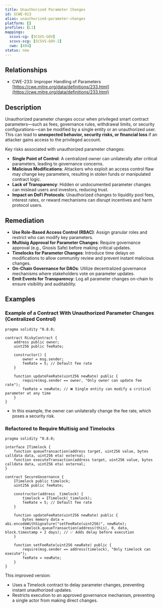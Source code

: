 ```yaml
---
title: Unauthorized Parameter Changes
id: SCWE-013
alias: unauthorized-parameter-changes
platform: []
profiles: [L1]
mappings:
  scsvs-cg: [SCSVS-GOV]
  scsvs-scg: [SCSVS-GOV-2]
  cwe: [494]
status: new
---
```


## Relationships
- CWE-233: Improper Handling of Parameters 
  [https://cwe.mitre.org/data/definitions/233.html](https://cwe.mitre.org/data/definitions/233.html)

## Description
Unauthorized parameter changes occur when privileged smart contract parameters—such as fees, governance rules, withdrawal limits, or security configurations—can be modified by a single entity or an unauthorized user. This can lead to **unexpected behavior, security risks, or financial loss** if an attacker gains access to the privileged account.

Key risks associated with unauthorized parameter changes:
- **Single Point of Control**: A centralized owner can unilaterally alter critical parameters, leading to governance concerns.
- **Malicious Modifications**: Attackers who exploit an access control flaw may change key parameters, resulting in stolen funds or manipulated contract logic.
- **Lack of Transparency**: Hidden or undocumented parameter changes can mislead users and investors, reducing trust.
- **Impact on DeFi Protocols**: Unauthorized changes to liquidity pool fees, interest rates, or reward mechanisms can disrupt incentives and harm protocol users.

## Remediation
- **Use Role-Based Access Control (RBAC)**: Assign granular roles and restrict who can modify key parameters.
- **Multisig Approval for Parameter Changes**: Require governance approval (e.g., Gnosis Safe) before making critical updates.
- **Timelocks for Parameter Changes**: Introduce time delays on modifications to allow community review and prevent instant malicious changes.
- **On-Chain Governance for DAOs**: Utilize decentralized governance mechanisms where stakeholders vote on parameter updates.
- **Emit Events for Transparency**: Log all parameter changes on-chain to ensure visibility and auditability.

## Examples

### Example of a Contract With Unauthorized Parameter Changes (Centralized Control)

```solidity
pragma solidity ^0.8.0;

contract RiskyContract {
    address public owner;
    uint256 public feeRate;

    constructor() {
        owner = msg.sender;
        feeRate = 5; // Default fee rate
    }

    function updateFeeRate(uint256 newRate) public {
        require(msg.sender == owner, "Only owner can update fee rate");
        feeRate = newRate; // ❌ Single entity can modify a critical parameter at any time
    }
}
```

- In this example, the owner can unilaterally change the fee rate, which poses a security risk.

### Refactored to Require Multisig and Timelocks

```solidity
pragma solidity ^0.8.0;

interface ITimelock {
    function queueTransaction(address target, uint256 value, bytes calldata data, uint256 eta) external;
    function executeTransaction(address target, uint256 value, bytes calldata data, uint256 eta) external;
}

contract SecureGovernance {
    ITimelock public timelock;
    uint256 public feeRate;

    constructor(address _timelock) {
        timelock = ITimelock(_timelock);
        feeRate = 5; // Default fee rate
    }

    function updateFeeRate(uint256 newRate) public {
        bytes memory data = abi.encodeWithSignature("setFeeRate(uint256)", newRate);
        timelock.queueTransaction(address(this), 0, data, block.timestamp + 2 days); // ✅ Adds delay before execution
    }

    function setFeeRate(uint256 newRate) public {
        require(msg.sender == address(timelock), "Only timelock can execute");
        feeRate = newRate;
    }
}
```

This improved version:
- Uses a Timelock contract to delay parameter changes, preventing instant unauthorized updates.
- Restricts execution to an approved governance mechanism, preventing a single actor from making direct changes.
